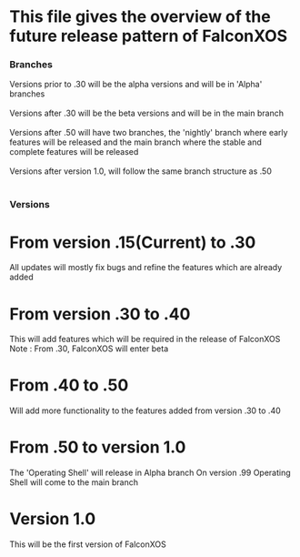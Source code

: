 # This file gives the overview of the future release pattern of FalconXOS

### Branches
Versions prior to .30 will be the alpha versions and will be in 'Alpha' branches
<br>
<br>
Versions after .30 will be the beta versions and will be in the main branch
<br>
<br>
Versions after .50 will have two branches, the 'nightly' branch where early features will be released and the main branch where the stable and complete features will be released
<br>
<br>
Versions after version 1.0, will follow the same branch structure as .50
<br>
<br>

### Versions

# From version .15(Current) to .30
All updates will mostly fix bugs and refine the features which are already added

# From version .30 to .40
This will add features which will be required in the release of FalconXOS
Note : From .30, FalconXOS will enter beta

# From .40 to .50
Will add more functionality to the features added from version .30 to .40

# From .50 to version 1.0
The 'Operating Shell' will release in Alpha branch
On version .99 Operating Shell will come to the main branch

# Version 1.0
This will be the first version of FalconXOS
